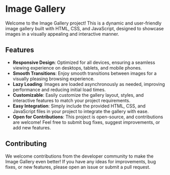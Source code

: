 #  Image Gallery

Welcome to the  Image Gallery project! This is a dynamic and user-friendly image gallery built with HTML, CSS, and JavaScript, designed to showcase images in a visually appealing and interactive manner.

## Features

- **Responsive Design**: Optimized for all devices, ensuring a seamless viewing experience on desktops, tablets, and mobile phones.
- **Smooth Transitions**: Enjoy smooth transitions between images for a visually pleasing browsing experience.
- **Lazy Loading**: Images are loaded asynchronously as needed, improving performance and reducing initial load times.
- **Customizable**: Easily customize the gallery layout, styles, and interactive features to match your project requirements.
- **Easy Integration**: Simply include the provided HTML, CSS, and JavaScript files in your project to integrate the gallery with ease.
- **Open for Contributions**: This project is open-source, and contributions are welcome! Feel free to submit bug fixes, suggest improvements, or add new features.

## Contributing

We welcome contributions from the developer community to make the Image Gallery even better! If you have any ideas for improvements, bug fixes, or new features, please open an issue or submit a pull request.



